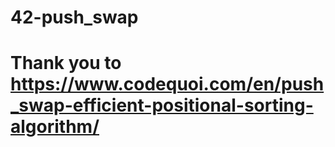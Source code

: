 # 42-push_swap
# Thank you to https://www.codequoi.com/en/push_swap-efficient-positional-sorting-algorithm/

